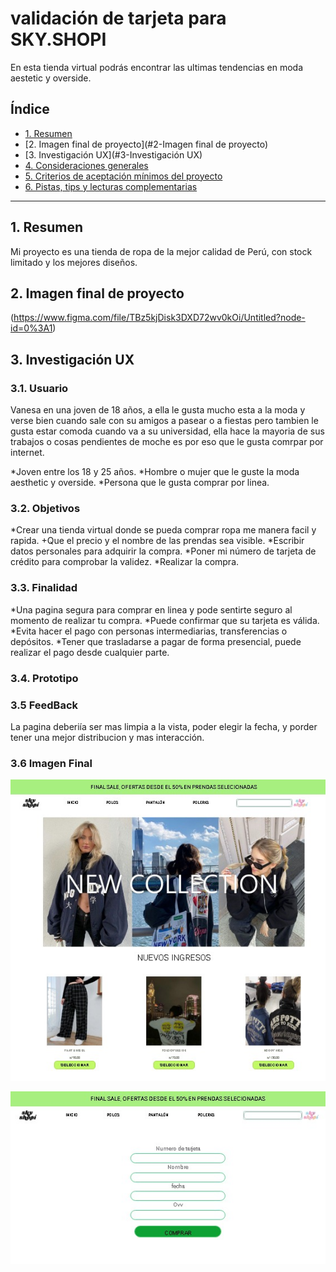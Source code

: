 # validación de tarjeta para SKY.SHOPI
 
 En esta tienda virtual podrás encontrar las ultimas tendencias en moda aestetic y overside. 

## Índice

* [1. Resumen](#1-Resumen)
* [2. Imagen final de proyecto](#2-Imagen final de proyecto)
* [3. Investigación UX](#3-Investigación UX)
* [4. Consideraciones generales](#4-consideraciones-generales)
* [5. Criterios de aceptación mínimos del proyecto](#5-criterios-de-aceptación-mínimos-del-proyecto)
* [6. Pistas, tips y lecturas complementarias](#6-pistas-tips-y-lecturas-complementarias)

***

## 1. Resumen

Mi proyecto es una tienda de ropa de la mejor calidad de Perú, con stock limitado y los mejores diseños.

## 2. Imagen final de proyecto

(https://www.figma.com/file/TBz5kjDisk3DXD72wv0kOi/Untitled?node-id=0%3A1)

## 3. Investigación UX

### 3.1. Usuario 

Vanesa en una joven de 18 años, a ella le gusta mucho esta a la moda y verse bien cuando sale con su amigos a pasear o a fiestas pero tambien le gusta estar comoda cuando va a su universidad, ella hace la mayoria de sus trabajos o cosas pendientes de moche es por eso que le gusta comrpar por internet.

*Joven entre los 18 y 25 años.
*Hombre o mujer que le guste la moda aesthetic y overside.
*Persona que le gusta comprar por linea.

### 3.2. Objetivos

*Crear una tienda virtual donde se pueda comprar ropa me manera facil y rapida.
+Que el precio y el nombre de las prendas sea visible.
*Escribir datos personales para adquirir la compra.
*Poner mi número de tarjeta de crédito para comprobar la validez.
*Realizar la compra.

### 3.3. Finalidad

*Una pagina segura para comprar en linea y pode sentirte seguro al momento de realizar tu compra.
*Puede confirmar que su tarjeta es válida.
*Evita hacer el pago con personas intermediarias, transferencias o depósitos.
*Tener que trasladarse a pagar de forma presencial, puede realizar el pago desde cualquier parte.

### 3.4.  Prototipo

### 3.5 FeedBack

La pagina deberiía ser mas limpia a la vista, poder elegir la fecha, y porder tener una mejor distribucion y mas interacción.

### 3.6 Imagen Final 

![](src/imagenes/skycaptura.jpeg)

![](src/imagenes/skycaptura%202.jpeg)

